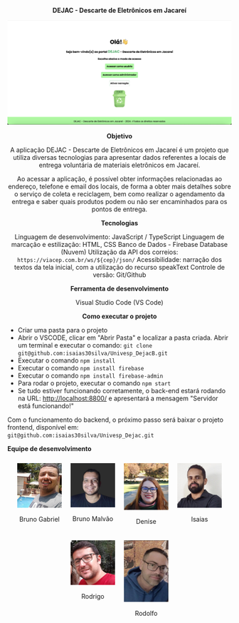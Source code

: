 <div align="center">

**DEJAC - Descarte de Eletrônicos em Jacareí**

</div>

![DEJAC - Tela inicial](imagens/dejac_tela_inicial.png)

<div align="center">

**Objetivo**

A aplicação DEJAC - Descarte de Eletrônicos em Jacareí é um projeto que utiliza diversas tecnologias para apresentar dados referentes a locais de entrega voluntária de materiais eletrônicos em Jacareí.

Ao acessar a aplicação, é possível obter informações relacionadas ao endereço, telefone e email dos locais, de forma a obter mais detalhes sobre o serviço de coleta e reciclagem, bem como realizar o agendamento da entrega e saber quais produtos podem ou não ser encaminhados para os pontos de entrega.
</div>

<div align="center">

**Tecnologias**

Linguagem de desenvolvimento: JavaScript / TypeScript
Linguagem de marcação e estilização: HTML, CSS
Banco de Dados - Firebase Database (Nuvem)
Utilização da API dos correios: `https://viacep.com.br/ws/${cep}/json/`
Acessibilidade: narração dos textos da tela inicial, com a utilização do recurso speakText
Controle de versão: Git/Github
</div>

<div align="center">

**Ferramenta de desenvolvimento**

Visual Studio Code (VS Code)

</div>

<div align="center">

**Como executar o projeto**

</div>

- Criar uma pasta para o projeto
- Abrir o VSCODE, clicar em "Abrir Pasta" e localizar a pasta criada. Abrir um terminal e executar o comando: `git clone git@github.com:isaias30silva/Univesp_DejacB.git`
- Executar o comando `npm install`
- Executar o comando `npm install firebase`
- Executar o comando `npm install firebase-admin`
- Para rodar o projeto, executar o comando `npm start`
- Se tudo estiver funcionando corretamente, o back-end estará rodando na URL: [http://localhost:8800/](http://localhost:8800/) e apresentará a mensagem "Servidor está funcionando!"

Com o funcionamento do backend, o próximo passo será baixar o projeto frontend, disponível em:  
`git@github.com:isaias30silva/Univesp_Dejac.git`

**Equipe de desenvolvimento**

<div align="center">
    <div style="display: flex; flex-wrap: wrap; justify-content: center;">
        <div style="margin: 10px; text-align: center;">
            <img src="imagens/Bruno_Gabriel.jpg" alt="Bruno Gabriel" style="width: 100px; height: auto;">
            <p>Bruno Gabriel</p>
        </div>
        <div style="margin: 10px; text-align: center;">
            <img src="imagens/Bruno_Malvao.jpg" alt="Bruno Malvão" style="width: 100px; height: auto;">
            <p>Bruno Malvão</p>
        </div>
        <div style="margin: 10px; text-align: center;">
            <img src="imagens/Denise_Fachini.jpg" alt="Denise" style="width: 100px; height: auto;">
            <p>Denise</p>
        </div>
        <div style="margin: 10px; text-align: center;">
            <img src="imagens/Isaias.jpg" alt="Isaias" style="width: 100px; height: auto;">
            <p>Isaias</p>
        </div>
        <div style="margin: 10px; text-align: center;">
            <img src="imagens/Rodrigo_Azevedo.png" alt="Rodrigo" style="width: 100px; height: auto;">
            <p>Rodrigo</p>
        </div>
        <div style="margin: 10px; text-align: center;">
            <img src="imagens/Rodolfo.jpg" alt="Rodolfo" style="width: 100px; height: auto;">
            <p>Rodolfo</p>
        </div>
    </div>
</div>



